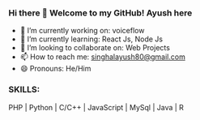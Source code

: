 ### Hi there 👋 Welcome to my GitHub! Ayush here

<!--
**singhalayush55/singhalayush55** is a ✨ _special_ ✨ repository because its `README.md` (this file) appears on your GitHub profile.
-->
<!--
Here are some ideas to get you started:
-->
- 🔭 I’m currently working on: voiceflow
- 🌱 I’m currently learning: React Js, Node Js
- 👯 I’m looking to collaborate on: Web Projects
- 📫 How to reach me: singhalayush80@gmail.com
- 😄 Pronouns: He/Him
<!--
- ⚡ Fun fact: ...
-->


### SKILLS:
PHP | Python | C/C++ | JavaScript | MySql | Java | R 
